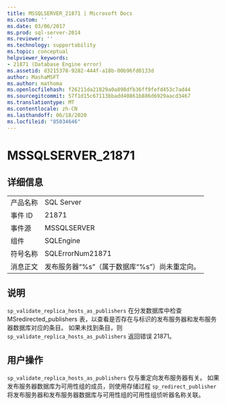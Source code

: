 ```yaml
---
title: MSSQLSERVER_21871 | Microsoft Docs
ms.custom: ''
ms.date: 03/06/2017
ms.prod: sql-server-2014
ms.reviewer: ''
ms.technology: supportability
ms.topic: conceptual
helpviewer_keywords:
- 21871 (Database Engine error)
ms.assetid: d3215378-9282-444f-a18b-00b96fd0133d
author: MashaMSFT
ms.author: mathoma
ms.openlocfilehash: f26211da21829a0a898dfb36ff9fefd453c7ad44
ms.sourcegitcommit: 57f1d15c67113bbadd40861b886d6929aacd3467
ms.translationtype: MT
ms.contentlocale: zh-CN
ms.lasthandoff: 06/18/2020
ms.locfileid: "85034646"
---
```

# <a name="mssqlserver_21871"></a>MSSQLSERVER_21871
    
## <a name="details"></a>详细信息  
  
|||  
|-|-|  
|产品名称|SQL Server|  
|事件 ID|21871|  
|事件源|MSSQLSERVER|  
|组件|SQLEngine|  
|符号名称|SQLErrorNum21871|  
|消息正文|发布服务器“%s”（属于数据库“%s”）尚未重定向。|  
  
## <a name="explanation"></a>说明  
 `sp_validate_replica_hosts_as_publishers` 在分发数据库中检查 MSredirected_publishers 表，以查看是否存在与标识的发布服务器和发布服务器数据库对应的条目。  如果未找到条目，则 `sp_validate_replica_hosts_as_publishers` 返回错误 21871。  
  
## <a name="user-action"></a>用户操作  
 `sp_validate_replica_hosts_as_publishers` 仅与重定向发布服务器有关。 如果发布服务器数据库为可用性组的成员，则使用存储过程 `sp_redirect_publisher` 将发布服务器和发布服务器数据库与可用性组的可用性组侦听器名称关联。  
  
  
